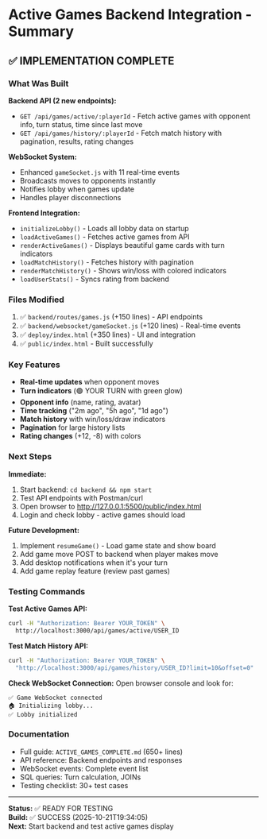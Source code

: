 # Active Games Backend Integration - Summary

## ✅ IMPLEMENTATION COMPLETE

### What Was Built

**Backend API (2 new endpoints):**
- `GET /api/games/active/:playerId` - Fetch active games with opponent info, turn status, time since last move
- `GET /api/games/history/:playerId` - Fetch match history with pagination, results, rating changes

**WebSocket System:**
- Enhanced `gameSocket.js` with 11 real-time events
- Broadcasts moves to opponents instantly
- Notifies lobby when games update
- Handles player disconnections

**Frontend Integration:**
- `initializeLobby()` - Loads all lobby data on startup
- `loadActiveGames()` - Fetches active games from API
- `renderActiveGames()` - Displays beautiful game cards with turn indicators
- `loadMatchHistory()` - Fetches history with pagination
- `renderMatchHistory()` - Shows win/loss with colored indicators
- `loadUserStats()` - Syncs rating from backend

### Files Modified
1. ✅ `backend/routes/games.js` (+150 lines) - API endpoints
2. ✅ `backend/websocket/gameSocket.js` (+120 lines) - Real-time events
3. ✅ `deploy/index.html` (+350 lines) - UI and integration
4. ✅ `public/index.html` - Built successfully

### Key Features
- **Real-time updates** when opponent moves
- **Turn indicators** (🟢 YOUR TURN with green glow)
- **Opponent info** (name, rating, avatar)
- **Time tracking** ("2m ago", "5h ago", "1d ago")
- **Match history** with win/loss/draw indicators
- **Pagination** for large history lists
- **Rating changes** (+12, -8) with colors

### Next Steps

**Immediate:**
1. Start backend: `cd backend && npm start`
2. Test API endpoints with Postman/curl
3. Open browser to http://127.0.0.1:5500/public/index.html
4. Login and check lobby - active games should load

**Future Development:**
1. Implement `resumeGame()` - Load game state and show board
2. Add game move POST to backend when player makes move
3. Add desktop notifications when it's your turn
4. Add game replay feature (review past games)

### Testing Commands

**Test Active Games API:**
```bash
curl -H "Authorization: Bearer YOUR_TOKEN" \
  http://localhost:3000/api/games/active/USER_ID
```

**Test Match History API:**
```bash
curl -H "Authorization: Bearer YOUR_TOKEN" \
  "http://localhost:3000/api/games/history/USER_ID?limit=10&offset=0"
```

**Check WebSocket Connection:**
Open browser console and look for:
```
✅ Game WebSocket connected
🏠 Initializing lobby...
✅ Lobby initialized
```

### Documentation
- Full guide: `ACTIVE_GAMES_COMPLETE.md` (650+ lines)
- API reference: Backend endpoints and responses
- WebSocket events: Complete event list
- SQL queries: Turn calculation, JOINs
- Testing checklist: 30+ test cases

---

**Status:** ✅ READY FOR TESTING  
**Build:** ✅ SUCCESS (2025-10-21T19:34:05)  
**Next:** Start backend and test active games display
